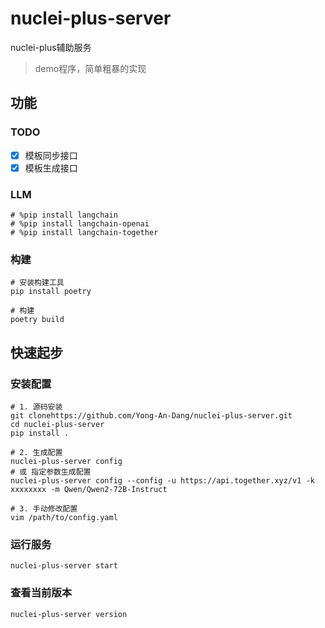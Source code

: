 # nuclei-plus-server

nuclei-plus辅助服务

> demo程序，简单粗暴的实现

## 功能

### TODO

- [x] 模板同步接口
- [x] 模板生成接口

### LLM

```shell
# %pip install langchain
# %pip install langchain-openai
# %pip install langchain-together
```

### 构建

```shell
# 安装构建工具
pip install poetry

# 构建
poetry build
```

## 快速起步

### 安装配置

```shell
# 1. 源码安装
git clonehttps://github.com/Yong-An-Dang/nuclei-plus-server.git
cd nuclei-plus-server
pip install .

# 2. 生成配置
nuclei-plus-server config
# 或 指定参数生成配置
nuclei-plus-server config --config -u https://api.together.xyz/v1 -k xxxxxxxx -m Qwen/Qwen2-72B-Instruct

# 3. 手动修改配置
vim /path/to/config.yaml
```

### 运行服务

```shell
nuclei-plus-server start
```

### 查看当前版本

```shell
nuclei-plus-server version
```
